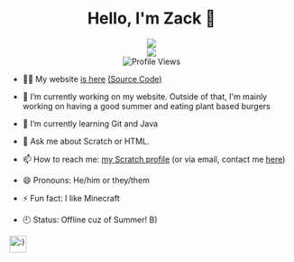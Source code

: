 <h1 align="center";>Hello, I'm Zack 👋</h1>  
<p align="center"><img src = "https://github-readme-stats.vercel.app/api?username=xitzdiamondx&theme=tokyonight"> <br>
<img src="https://github-readme-stats.vercel.app/api/top-langs/?username=xitzdiamondx&theme=radical"><br><img src="https://visitor-badge-reloaded.herokuapp.com/badge?page_id=xItzDiamondx.visitor.badge.reloaded&color=00bbbb&style=for-the-badge&logo=github" alt="Profile Views"></p>  

- 👨‍💻 My website <a href="https://xitzdiamondx.github.io" target="_blank">is here</a> <a href="https://github.com/xItzDiamondx/xItzDiamondx.github.io" alt="Source Code">(Source Code)</a>  

- 🔭 I’m currently working on my website. Outside of that, I'm mainly working on having a good summer and eating plant based burgers  

- 🌱 I’m currently learning Git and Java  

- 💬 Ask me about Scratch or HTML.  

- 📫 How to reach me: <a href="https://scratch.mit.edu/users/NotDiamondZ">my Scratch profile</a> (or via email, contact me <a href="mailto:notdiamondz@pm.me">here</a>)  

- 😄 Pronouns: He/him or they/them

- ⚡ Fun fact: I like Minecraft  

- 🕘 Status: Offline cuz of Summer! B)
<img src="https://raw.githubusercontent.com/gosoccerboy5/gosoccerboy5.github.io/3deab9880fec886abe2e55fcdb43bee838820ea4/resources/cat-head.svg" alt=":)" width="30" title = "meow"/>
